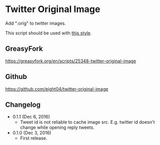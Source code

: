 Twitter Original Image
======================
Add ":orig" to twitter images.

This script should be used with [this style](https://userstyles.org/styles/135922/twitter-modal-full-width).

GreasyFork
----------
<https://greasyfork.org/en/scripts/25348-twitter-original-image>

Github
------
<https://github.com/eight04/twitter-original-image>

Changelog
---------

* 0.1.1 (Dec 6, 2016)
	- Tweet id is not reliable to cache image src. E.g. twitter id doesn't change while opening reply tweets.
* 0.1.0 (Dec 3, 2016)
	- First release.
